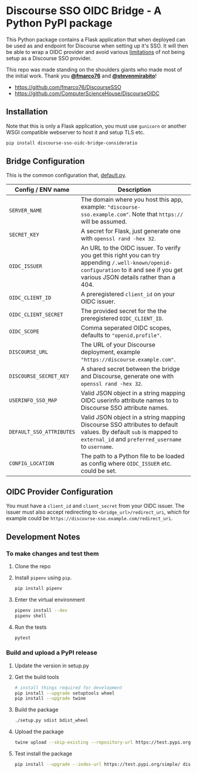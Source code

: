 # Discourse SSO OIDC Bridge - A Python PyPI package

This Python package contains a Flask application that when deployed can be used
as and endpoint for Discourse when setting up it's SSO. It will then be able to
wrap a OIDC provider and avoid various [limitations](https://meta.discourse.org/t/sso-vs-oauth2-difference/76543/11)
of not being setup as a Discourse SSO provider.

This repo was made standing on the shoulders giants who made most of the initial
work. Thank you [__@fmarco76__](https://github.com/fmarco76) and [__@stevenmirabito__](https://github.com/stevenmirabito)!

- https://github.com/fmarco76/DiscourseSSO
- https://github.com/ComputerScienceHouse/DiscourseOIDC

## Installation

Note that this is only a Flask application, you must use `gunicorn` or another
WSGI compatible webserver to host it and setup TLS etc.

```sh
pip install discourse-sso-oidc-bridge-consideratio
```

## Bridge Configuration

This is the common configuration that, [default.py](discourse-sso-oidc-bridge/default.py).

| __Config / ENV name__     | __Description__ |
|---------------------------|-|
| `SERVER_NAME`             | The domain where you host this app, example: `"discourse-sso.example.com"`. Note that `https://` will be assumed. |
| `SECRET_KEY`              | A secret for Flask, just generate one with `openssl rand -hex 32`. |
| `OIDC_ISSUER`             | An URL to the OIDC issuer. To verify you get this right you can try appending `/.well-known/openid-configuration` to it and see if you get various JSON details rather than a 404. |
| `OIDC_CLIENT_ID`          | A preregistered `client_id` on your OIDC issuer. |
| `OIDC_CLIENT_SECRET`      | The provided secret for the the preregistered `OIDC_CLIENT_ID`. |
| `OIDC_SCOPE`              | Comma seperated OIDC scopes, defaults to `"openid,profile"`. |
| `DISCOURSE_URL`           | The URL of your Discourse deployment, example `"https://discourse.example.com"`. |
| `DISCOURSE_SECRET_KEY`    | A shared secret between the bridge and Discourse, generate one with `openssl rand -hex 32`. |
| `USERINFO_SSO_MAP`        | Valid JSON object in a string mapping OIDC userinfo attribute names to to Discourse SSO attribute names. |
| `DEFAULT_SSO_ATTRIBUTES`  | Valid JSON object in a string mapping Discourse SSO attributes to default values. By default `sub` is mapped to `external_id` and `preferred_username` to `username`. |
| `CONFIG_LOCATION`         | The path to a Python file to be loaded as config where `OIDC_ISSUER` etc. could be set. |

## OIDC Provider Configuration

You must have a `client_id` and `client_secret` from your OIDC issuer. The
issuer must also accept redirecting to `<bridge_url>/redirect_uri`, which for
example could be `https://discourse-sso.example.com/redirect_uri`.

## Development Notes

### To make changes and test them

1. Clone the repo

2. Install `pipenv` using `pip`.

    ```sh
    pip install pipenv
    ```

3. Enter the virtual environment

    ```sh
    pipenv install --dev
    pipenv shell
    ```

4. Run the tests

    ```sh
    pytest
    ```

### Build and upload a PyPI release

1. Update the version in setup.py

2. Get the build tools

    ```sh
    # install things required for development
    pip install --upgrade setuptools wheel
    pip install --upgrade twine
    ```

3. Build the package

    ```sh
    ./setup.py sdist bdist_wheel
    ```

4. Upload the package

    ```sh
    twine upload --skip-existing --repository-url https://test.pypi.org/legacy/ dist/*
    ```

5. Test install the package

    ```sh
    pip install --upgrade --index-url https://test.pypi.org/simple/ discourse-sso-oidc-bridge-consideratio
    ```
